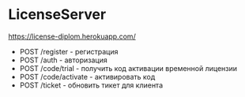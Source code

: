# LicenseServer
https://license-diplom.herokuapp.com/
- POST /register - регистрация
- POST /auth - авторизация
- POST /code/trial - получить код активации временной лицензии
- POST /code/activate - активировать код
- POST /ticket - обновить тикет для клиента
